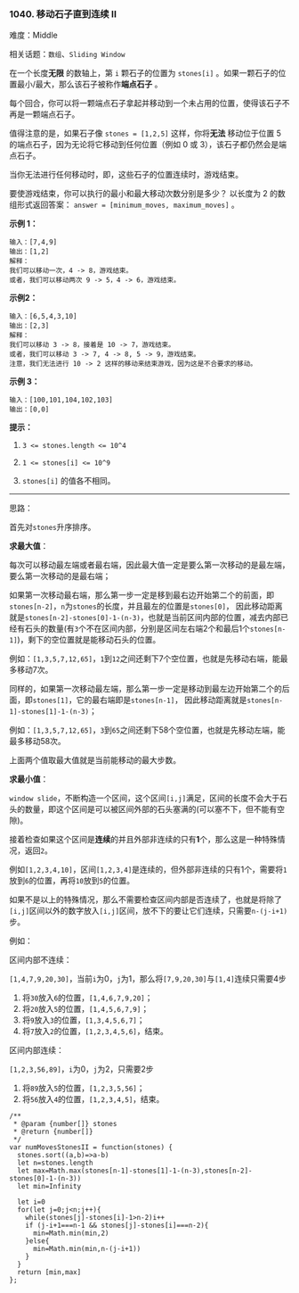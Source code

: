 ### 1040. 移动石子直到连续 II

难度：Middle

相关话题：`数组`、`Sliding Window`

在一个长度**无限** 的数轴上，第  `i`  颗石子的位置为 `stones[i]` 。如果一颗石子的位置最小/最大，那么该石子被称作**端点石子** 。



每个回合，你可以将一颗端点石子拿起并移动到一个未占用的位置，使得该石子不再是一颗端点石子。



值得注意的是，如果石子像 `stones = [1,2,5]` 这样，你将**无法** 移动位于位置 5 的端点石子，因为无论将它移动到任何位置（例如 0 或 3），该石子都仍然会是端点石子。



当你无法进行任何移动时，即，这些石子的位置连续时，游戏结束。



要使游戏结束，你可以执行的最小和最大移动次数分别是多少？ 以长度为 2 的数组形式返回答案： `answer = [minimum_moves, maximum_moves]`  。







**示例 1：** 



```
输入：[7,4,9]
输出：[1,2]
解释：
我们可以移动一次，4 -> 8，游戏结束。
或者，我们可以移动两次 9 -> 5，4 -> 6，游戏结束。
```


**示例2：** 



```
输入：[6,5,4,3,10]
输出：[2,3]
解释：
我们可以移动 3 -> 8，接着是 10 -> 7，游戏结束。
或者，我们可以移动 3 -> 7, 4 -> 8, 5 -> 9，游戏结束。
注意，我们无法进行 10 -> 2 这样的移动来结束游戏，因为这是不合要求的移动。
```


**示例 3：** 



```
输入：[100,101,104,102,103]
输出：[0,0]
```






**提示：** 




1.  `3 <= stones.length <= 10^4` 

2.  `1 <= stones[i] <= 10^9` 

3.  `stones[i]` 的值各不相同。










-----

思路：

首先对`stones`升序排序。

**求最大值**：

每次可以移动最左端或者最右端，因此最大值一定是要么第一次移动的是最左端，要么第一次移动的是最右端；

如果第一次移动最右端，那么第一步一定是移到最右边开始第二个的前面，即`stones[n-2]`，`n`为`stones`的长度，并且最左的位置是`stones[0]`，
因此移动距离就是`stones[n-2]-stones[0]-1-(n-3)`，也就是当前区间内部的位置，减去内部已经有石头的数量(有`3`个不在区间内部，分别是区间左右端2个和最后1个`stones[n-1]`)，剩下的空位置就是能移动石头的位置。

例如：`[1,3,5,7,12,65]`，`1`到`12`之间还剩下7个空位置，也就是先移动右端，能最多移动7次。

同样的，如果第一次移动最左端，那么第一步一定是移动到最左边开始第二个的后面，即`stones[1]`，它的最右端即是`stones[n-1]`，
因此移动距离就是`stones[n-1]-stones[1]-1-(n-3)`；

例如：`[1,3,5,7,12,65]`，`3`到`65`之间还剩下58个空位置，也就是先移动左端，能最多移动58次。

上面两个值取最大值就是当前能移动的最大步数。

**求最小值**：

`window slide`，不断构造一个区间，这个区间`[i,j]`满足，区间的长度不会大于石头的数量，即这个区间是可以被区间外部的石头塞满的(可以塞不下，但不能有空隙)。

接着检查如果这个区间是**连续**的并且外部非连续的只有**1**个，那么这是一种特殊情况，返回`2`。

例如`[1,2,3,4,10]`，区间`[1,2,3,4]`是连续的，但外部非连续的只有1个，需要将`1`放到`6`的位置，再将`10`放到`5`的位置。

如果不是以上的特殊情况，那么不需要检查区间内部是否连续了，也就是将除了`[i,j]`区间以外的数字放入`[i,j]`区间，放不下的要让它们连续，只需要`n-(j-i+1)`步。

例如：

区间内部不连续：

`[1,4,7,9,20,30]`，当前`i`为0，`j`为1，那么将`[7,9,20,30]`与`[1,4]`连续只需要4步

1. 将`30`放入`6`的位置，`[1,4,6,7,9,20]`；
2. 将`20`放入`5`的位置，`[1,4,5,6,7,9]`；
3. 将`9`放入`3`的位置，`[1,3,4,5,6,7]`；
4. 将`7`放入`2`的位置，`[1,2,3,4,5,6]`，结束。

区间内部连续：

`[1,2,3,56,89]`，`i`为0，`j`为2，只需要2步

1. 将`89`放入`5`的位置，`[1,2,3,5,56]`；
2. 将`56`放入`4`的位置，`[1,2,3,4,5]`，结束。

```
/**
 * @param {number[]} stones
 * @return {number[]}
 */
var numMovesStonesII = function(stones) {
  stones.sort((a,b)=>a-b)
  let n=stones.length
  let max=Math.max(stones[n-1]-stones[1]-1-(n-3),stones[n-2]-stones[0]-1-(n-3))
  let min=Infinity

  let i=0
  for(let j=0;j<n;j++){
    while(stones[j]-stones[i]-1>n-2)i++
    if (j-i+1===n-1 && stones[j]-stones[i]===n-2){
      min=Math.min(min,2)
    }else{
      min=Math.min(min,n-(j-i+1))
    }
  }
  return [min,max]
};
```

